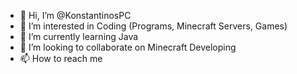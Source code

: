 - 👋 Hi, I’m @KonstantinosPC
- 👀 I’m interested in Coding (Programs, Minecraft Servers, Games)
- 🌱 I’m currently learning Java
- 💞️ I’m looking to collaborate on Minecraft Developing
- 📫 How to reach me

<!---
KonstantinosPC/KonstantinosPC is a ✨ special ✨ repository because its `README.md` (this file) appears on your GitHub profile.
You can click the Preview link to take a look at your changes.
--->
